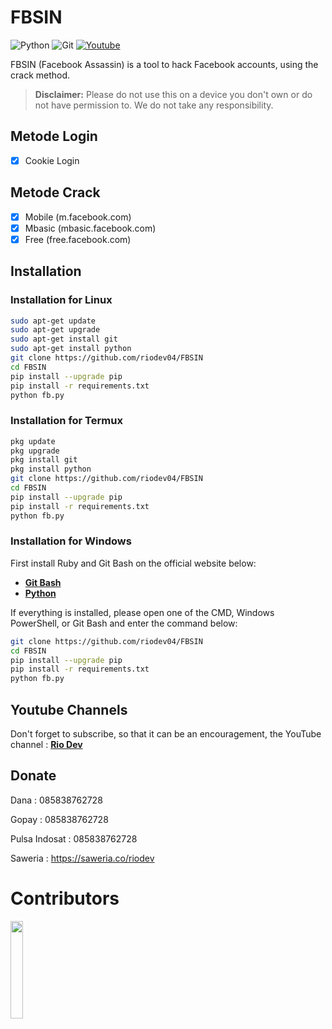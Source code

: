 # FBSIN

![Python](https://img.shields.io/badge/python-3670A0?style=for-the-badge&logo=python&logoColor=ffdd54)
![Git](https://img.shields.io/badge/git-%23F05033.svg?style=for-the-badge&logo=git&logoColor=white)
[![Youtube](https://img.shields.io/badge/Youtube-Rio--Dev-red?style=for-the-badge&logo=youtube)](https://youtube.com/@riodev)

FBSIN (Facebook Assassin) is a tool to hack Facebook accounts, using the crack method.

> **Disclaimer:** Please do not use this on a device you don't own or do not have permission to. We do not take any responsibility.

## Metode Login
- [x] Cookie Login

## Metode Crack
- [x] Mobile (m.facebook.com)
- [x] Mbasic (mbasic.facebook.com)
- [x] Free (free.facebook.com)

## Installation

### Installation for Linux
```bash
sudo apt-get update
sudo apt-get upgrade
sudo apt-get install git
sudo apt-get install python
git clone https://github.com/riodev04/FBSIN
cd FBSIN
pip install --upgrade pip
pip install -r requirements.txt
python fb.py
```
### Installation for Termux
```bash
pkg update
pkg upgrade
pkg install git
pkg install python
git clone https://github.com/riodev04/FBSIN
cd FBSIN
pip install --upgrade pip
pip install -r requirements.txt
python fb.py
```

### Installation for Windows
First install Ruby and Git Bash on the official website below:
- [**Git Bash**](https://git-scm.com/downloads)
- [**Python**](https://www.python.org/downloads/)

If everything is installed, please open one of the CMD, Windows PowerShell, or Git Bash and enter the command below:
```bash
git clone https://github.com/riodev04/FBSIN
cd FBSIN
pip install --upgrade pip
pip install -r requirements.txt
python fb.py
```

## Youtube Channels
Don't forget to subscribe, so that it can be an encouragement, the YouTube channel : [**Rio Dev**](https://www.youtube.com/@riodev)

## Donate
Dana : 085838762728

Gopay : 085838762728

Pulsa Indosat : 085838762728

Saweria : https://saweria.co/riodev

# Contributors

<a href="https://github.com/riodev04/FBSIN/graphs/contributors">
  <img width="20%" src="https://contrib.rocks/image?repo=riodev04/FBSIN" />
</a>
